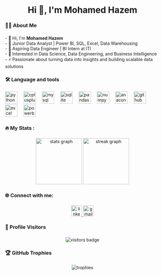 <h1 align="center">Hi 👋, I'm Mohamed Hazem</h1>

###

<h3 align="left">👩‍💻  About Me</h3>

###

<p align="left">
- 👋 Hi, I'm <b>Mohamed Hazem</b><br>
- 💼 Junior Data Analyst | Power BI, SQL, Excel, Data Warehousing<br>
- 🚀 Aspiring Data Engineer | BI Intern at ITI<br>
- 🔭 Interested in Data Science, Data Engineering, and Business Intelligence<br>
- ⚡ Passionate about turning data into insights and building scalable data solutions
</p>

###

<h3 align="left">🛠 Language and tools</h3>

###

<div align="left">
  <img src="https://cdn.jsdelivr.net/gh/devicons/devicon/icons/python/python-original.svg" height="40" alt="python logo" />
  <img width="12" />
  <img src="https://cdn.jsdelivr.net/gh/devicons/devicon/icons/cplusplus/cplusplus-original.svg" height="40" alt="cplusplus logo" />
  <img width="12" />
  <img src="https://cdn.jsdelivr.net/gh/devicons/devicon/icons/mysql/mysql-original.svg" height="40" alt="mysql logo" />
  <img width="12" />
  <img src="https://cdn.jsdelivr.net/gh/devicons/devicon/icons/sqlite/sqlite-original.svg" height="40" alt="sqlite logo" />
  <img width="12" />
  <img src="https://cdn.jsdelivr.net/gh/devicons/devicon/icons/pandas/pandas-original.svg" height="40" alt="pandas logo" />
  <img width="12" />
  <img src="https://cdn.jsdelivr.net/gh/devicons/devicon/icons/numpy/numpy-original.svg" height="40" alt="numpy logo" />
  <img width="12" />
  <img src="https://cdn.jsdelivr.net/gh/devicons/devicon/icons/anaconda/anaconda-original.svg" height="40" alt="anaconda logo" />
  <img width="12" />
  <img src="https://cdn.jsdelivr.net/gh/devicons/devicon/icons/github/github-original.svg" height="40" alt="github logo" />
  <img width="12" />
  <img src="https://img.icons8.com/color/48/microsoft-excel-2019--v1.png" height="40" alt="excel logo" />
  <img width="12" />
  <img src="https://img.icons8.com/color/48/power-bi.png" height="40" alt="powerbi logo" />
</div>

###

<h3 align="left">🔥  My Stats :</h3>

###

<div align="center">
  <img src="https://github-readme-stats.vercel.app/api?username=mohamedhazem&show_icons=true&theme=tokyonight" height="150" alt="stats graph" />
  <img src="https://github-readme-streak-stats.herokuapp.com/?user=mohamedhazem&theme=tokyonight" height="150" alt="streak graph" />
</div>

###

<h3 align="left">🌐 Connect with me:</h3>

###

<div align="center">
  <a href="https://www.linkedin.com/in/mohamed-hazem-052a3a21a/" target="_blank">
    <img src="https://img.shields.io/static/v1?message=LinkedIn&logo=linkedin&label=&color=0077B5&logoColor=white&labelColor=&style=for-the-badge" height="35" alt="linkedin logo" />
  </a>
  <a href="mailto:mh6969411@gmail.com" target="_blank">
    <img src="https://img.shields.io/static/v1?message=Gmail&logo=gmail&label=&color=D14836&logoColor=white&labelColor=&style=for-the-badge" height="35" alt="gmail logo" />
  </a>
</div>

###

<h3 align="left">👀 Profile Visitors</h3>

###

<div align="center">
  <img src="https://visitor-badge.laobi.icu/badge?page_id=mohamedhazem.mohamedhazem" alt="visitors badge"/>
</div>

###

<h3 align="left">🏆 GitHub Trophies</h3>

###

<div align="center">
  <img src="https://github-profile-trophy.vercel.app/?username=mohamedhazem&theme=tokyonight&no-frame=true&margin-w=15&margin-h=15" alt="trophies"/>
</div>
